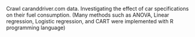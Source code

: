 Crawl caranddriver.com data. Investigating the effect of car specifications on their fuel consumption. (Many methods such as ANOVA, Linear regression, Logistic regression, and CART were implemented with R programming language)
